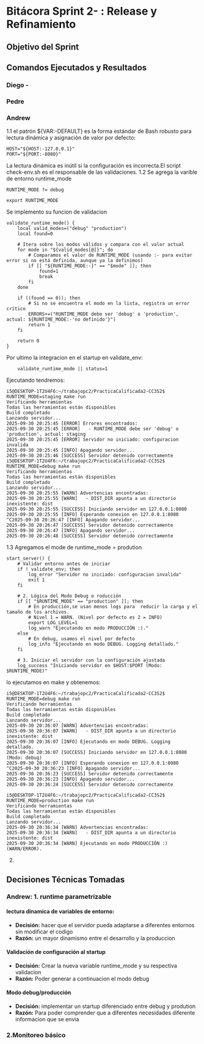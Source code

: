 # Bitácora Sprint 2- : Release y Refinamiento

## Objetivo del Sprint

## Comandos Ejecutados y Resultados


### Diego -


### Pedre


### Andrew
1.1
el patrón ${VAR:-DEFAULT} es la forma estándar de Bash robusto para lectura dinámica y asignación de valor por defecto:
```
HOST="${HOST:-127.0.0.1}"
PORT="${PORT:-8080}"
```
La lectura dinámica es inútil si la configuración es incorrecta.El script check-env.sh es el responsable de las validaciones.
1.2
Se agrega la varible de entorno runtime_mode 
```
RUNTIME_MODE ?= debug 

export RUNTIME_MODE
```
Se implemento su funcion de validacion 
```
validate_runtime_mode() {
    local valid_modes=("debug" "production")
    local found=0

    # Itera sobre los modos válidos y compara con el valor actual
    for mode in "${valid_modes[@]}"; do
        # Comparamos el valor de RUNTIME_MODE (usando :- para evitar error si no está definida, aunque ya la definimos)
        if [[ "${RUNTIME_MODE:-}" == "$mode" ]]; then
            found=1
            break
        fi
    done

    if ((found == 0)); then
        # Si no se encuentra el modo en la lista, registra un error crítico
        ERRORS+=("RUNTIME_MODE debe ser 'debug' o 'production', actual: ${RUNTIME_MODE:-'no definido'}")
        return 1
    fi

    return 0
}
```
Por ultimo la integracion en el startup en validate_env:
```
    validate_runtime_mode || status=1
```
Ejecutando tendremos:
```
i5@DESKTOP-1T2U4F6:~/trabajopc2/PracticaCalificada2-CC3S2$ RUNTIME_MODE=staging make run
Verificando herramientas
Todas las herramientas están disponibles
Build completado
Lanzando servidor...
2025-09-30 20:25:45 [ERROR] Errores encontrados:
2025-09-30 20:25:45 [ERROR]   - RUNTIME_MODE debe ser 'debug' o 'production', actual: staging
2025-09-30 20:25:45 [ERROR] Servidor no iniciado: configuracion invalida
2025-09-30 20:25:45 [INFO] Apagando servidor...
2025-09-30 20:25:46 [SUCCESS] Servidor detenido correctamente
i5@DESKTOP-1T2U4F6:~/trabajopc2/PracticaCalificada2-CC3S2$ RUNTIME_MODE=debug make run
Verificando herramientas
Todas las herramientas están disponibles
Build completado
Lanzando servidor...
2025-09-30 20:25:55 [WARN] Advertencias encontradas:
2025-09-30 20:25:55 [WARN]   - DIST_DIR apunta a un directorio inexistente: dist
2025-09-30 20:25:55 [SUCCESS] Iniciando servidor en 127.0.0.1:8080
2025-09-30 20:25:55 [INFO] Esperando conexion en 127.0.0.1:8080
^C2025-09-30 20:26:47 [INFO] Apagando servidor...
2025-09-30 20:26:47 [SUCCESS] Servidor detenido correctamente
2025-09-30 20:26:47 [INFO] Apagando servidor...
2025-09-30 20:26:48 [SUCCESS] Servidor detenido correctamente
```
1.3
Agregamos el mode de runtime_mode = prodution 
```
start_server() {
	# Validar entorno antes de iniciar
	if ! validate_env; then
		log_error "Servidor no iniciado: configuracion invalida"
		exit 1
	fi
	
    # 2. Lógica del Modo Debug o roducción
    if [[ "$RUNTIME_MODE" == "production" ]]; then
        # En producción,se usan menos logs para  reducir la carga y el tamaño de los archivos.
        # Nivel 1 = WARN. (Nivel por defecto es 2 = INFO)
        export LOG_LEVEL=1 
        log_warn "Ejecutando en modo PRODUCCIÓN :)."
    else
        # En debug, usamos el nivel por defecto 
        log_info "Ejecutando en modo DEBUG. Logging detallado."
    fi
    
	# 3. Iniciar el servidor con la configuración ajustada
	log_success "Iniciando servidor en $HOST:$PORT (Modo: $RUNTIME_MODE)"

```
lo ejecutamos en make y obtenemos:
```
i5@DESKTOP-1T2U4F6:~/trabajopc2/PracticaCalificada2-CC3S2$ RUNTIME_MODE=debug make run
Verificando herramientas
Todas las herramientas están disponibles
Build completado
Lanzando servidor...
2025-09-30 20:36:07 [WARN] Advertencias encontradas:
2025-09-30 20:36:07 [WARN]   - DIST_DIR apunta a un directorio inexistente: dist
2025-09-30 20:36:07 [INFO] Ejecutando en modo DEBUG. Logging detallado.
2025-09-30 20:36:07 [SUCCESS] Iniciando servidor en 127.0.0.1:8080 (Modo: debug)
2025-09-30 20:36:07 [INFO] Esperando conexion en 127.0.0.1:8080
^C2025-09-30 20:36:23 [INFO] Apagando servidor...
2025-09-30 20:36:23 [SUCCESS] Servidor detenido correctamente
2025-09-30 20:36:23 [INFO] Apagando servidor...
2025-09-30 20:36:24 [SUCCESS] Servidor detenido correctamente

i5@DESKTOP-1T2U4F6:~/trabajopc2/PracticaCalificada2-CC3S2$ RUNTIME_MODE=production make run
Verificando herramientas
Todas las herramientas están disponibles
Build completado
Lanzando servidor...
2025-09-30 20:36:34 [WARN] Advertencias encontradas:
2025-09-30 20:36:34 [WARN]   - DIST_DIR apunta a un directorio inexistente: dist
2025-09-30 20:36:34 [WARN] Ejecutando en modo PRODUCCIÓN :) (WARN/ERROR).
```
2.
## Decisiones Técnicas Tomadas






### Andrew: 1. runtime parametrizable 
#### lectura dinamica de variables de entorno:
- **Decisión:** hacer que el servidor pueda adaptarse a diferentes entornos sin modificar el codigo
- **Razón:**  un mayor dinamismo entre el desarrollo y la produccion
#### Validación de configuración al startup
- **Decisión:** Crear la nueva variable runtime_mode y su respectiva validacion 
- **Razón:** Poder generar a continuacion el modo debug
#### Modo debug/producción
- **Decisión:** implementar un startup diferenciado entre debug y prodution
- **Razón:** Para poder comprender que a diferentes necesidades diferente informacion que se envia
### 2.Monitoreo básico



